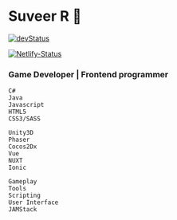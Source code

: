[devstatus]: https://img.shields.io/badge/Website-Under%20Development-blue?style=flat-square&logo=visualstudiocode&color=007ACC&logoColor=007ACC
[website]: https://suveer.netlify.app/
[netlify-status]: https://api.netlify.com/api/v1/badges/d1b32dce-27bf-4c3f-b185-d582887a0982/deploy-status
[netlify-deploys]: https://app.netlify.com/sites/suveer/deploys

# Suveer R 👋

[![devStatus]][website]

[![Netlify-Status]][netlify-deploys]

### Game Developer | Frontend programmer

```
C#
Java
Javascript
HTML5
CSS3/SASS
```

```
Unity3D
Phaser
Cocos2Dx
Vue
NUXT
Ionic
```

```
Gameplay
Tools
Scripting
User Interface
JAMStack
```
